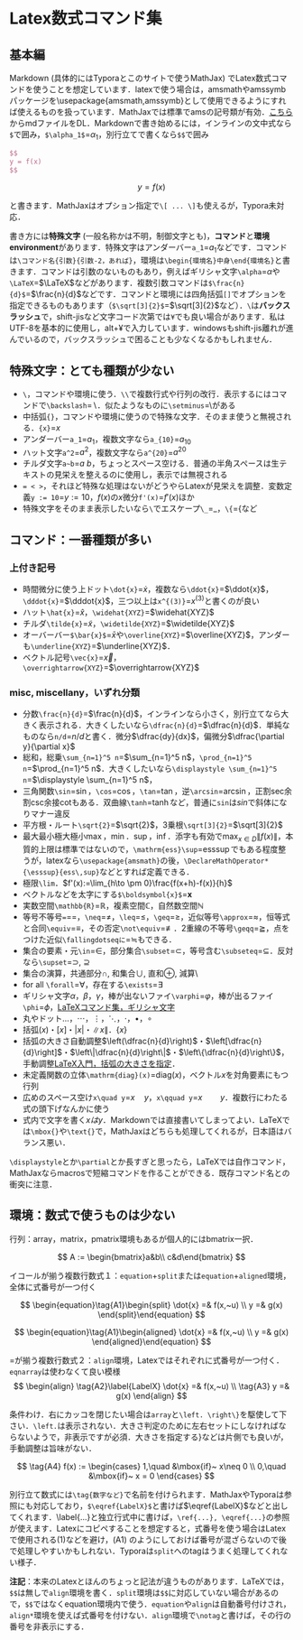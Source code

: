 # Latex数式コマンド集

## 基本編

Markdown (具体的にはTyporaとこのサイトで使うMathJax) でLatex数式コマンドを使うことを想定しています．latexで使う場合は，amsmathやamssymbパッケージを\usepackage{amsmath,amssymb}として使用できるようにすれば使えるものを扱っています．MathJaxでは標準でamsの記号類が有効．[こちら](./md/tips/latexMath.md)からmdファイルをDL．Markdownで書き始めるには，インラインの文中式なら`$`で囲み，`$\alpha_1$`=$\alpha_1$，別行立てで書くなら`$$`で囲み

```latex
$$
y = f(x)
$$
```

$$
y = f(x)
$$

と書きます．MathJaxはオプション指定で`\[ ... \]`も使えるが，Typora未対応．

書き方には**特殊文字** (一般名称かは不明，制御文字とも)，**コマンド**と**環境environment**があります．特殊文字はアンダーバー`a_1`=$a_1$などです．コマンドは`\コマンド名{引数}{引数-2，あれば}`，環境は`\begin{環境名}中身\end{環境名}`と書きます．コマンドは引数のないものもあり，例えばギリシャ文字`\alpha`=$\alpha$や`\LaTeX`=$\LaTeX$などがあります．複数引数コマンドは`$\frac{n}{d}$`=$\frac{n}{d}$などです．コマンドと環境には四角括弧`[]`でオプションを指定できるものもあります（`$\sqrt[3]{2}$`=$\sqrt[3]{2}$など）．`\`は**バックスラッシュ**で，shift-jisなど文字コード次第では`¥`でも良い場合があります．私はUTF-8を基本的に使用し，alt+¥で入力しています．windowsもshift-jis離れが進んでいるので，バックスラッシュで困ることも少なくなるかもしれません．

## 特殊文字：とても種類が少ない

- `\`，コマンドや環境に使う．`\\`で複数行式や行列の改行．表示するにはコマンドで`\backslash`=$\backslash$．似たようなものに`\setminus`=$\setminus$がある
- 中括弧`{}`，コマンドや環境に使うので特殊な文字．そのまま使うと無視される．`{x}`=${x}$
- アンダーバー`a_1`=$a_1$，複数文字なら`a_{10}`=$a_{10}$
- ハット文字`a^2`=$a^2$，複数文字なら`a^{20}`=$a^{20}$
- チルダ文字`a~b`=$a~b$，ちょっとスペース空ける．普通の半角スペースは生テキストの見栄えを整えるのに使用し，表示では無視される
- `= < >`，それほど特殊な処理はないがどうやらLatexが見栄えを調整．変数定義`y := 10`=$y := 10$，$f(x)$の$x$微分`f'(x)`=$f'(x)$ほか
- 特殊文字をそのまま表示したいなら`\`でエスケープ`\_`=$\_$，`\{`=$\{$など

## コマンド：一番種類が多い

### 上付き記号

- 時間微分に使う上ドット`\dot{x}`=$\dot{x}$，複数なら`\ddot{x}`=$\ddot{x}$，`\dddot{x}`=$\dddot{x}$，三つ以上は`x^{(3)}`=$x^{(3)}$と書くのが良い
- ハット`\hat{x}`=$\hat{x}$，`\widehat{XYZ}`=$\widehat{XYZ}$
- チルダ`\tilde{x}`=$\tilde{x}$，`\widetilde{XYZ}`=$\widetilde{XYZ}$
- オーバーバー`$\bar{x}$`=$\bar{x}$や`\overline{XYZ}`=$\overline{XYZ}$，アンダーも`\underline{XYZ}`=$\underline{XYZ}$．
- ベクトル記号`\vec{x}`=$\vec{x}$，`\overrightarrow{XYZ}`=$\overrightarrow{XYZ}$

### misc, miscellany，いずれ分類

- 分数`\frac{n}{d}`=$\frac{n}{d}$，インラインなら小さく，別行立てなら大きく表示される．大きくしたいなら`\dfrac{n}{d}`=$\dfrac{n}{d}$．単純なものなら`n/d`=$n/d$と書く．微分$\dfrac{dy}{dx}$，偏微分$\dfrac{\partial y}{\partial x}$
- 総和，総乗`\sum_{n=1}^5 n`=$\sum_{n=1}^5 n$，`\prod_{n=1}^5 n`=$\prod_{n=1}^5 n$．大きくしたいなら`\displaystyle \sum_{n=1}^5 n`=$\displaystyle \sum_{n=1}^5 n$，<!-- $\bigwedge_z^b$ -->
- 三角関数`\sin`=$\sin$，`\cos`=$\cos$，`\tan`=$\tan$，逆`\arcsin`=$\arcsin$，正割sec余割csc余接cotもある．双曲線`\tanh`=$\tanh$など，普通に`sin`は$sin$で斜体になりマナー違反
- 平方根・ルート`\sqrt{2}`=$\sqrt{2}$，3乗根`\sqrt[3]{2}`=$\sqrt[3]{2}$
- 最大最小極大極小$\max$，$\min$．$\sup$，$\inf$．添字も有効で$\displaystyle \max_{x \in D}\|f(x)\|$，本質的上限は標準ではないので，`\mathrm{ess}\sup`=$\mathrm{ess}\sup$でもある程度整うが，latexなら`\usepackage{amsmath}`の後，`\DeclareMathOperator*{\esssup}{ess\,sup}`などとすれば定義できる．
- 極限`\lim`．$f'(x):=\lim_{h\to \pm 0}\frac{f(x+h)-f(x)}{h}$
- ベクトルなどを太字にする`$\boldsymbol{x}$`=$\boldsymbol{x}$
- 実数空間`\mathbb{R}`=$\mathbb{R}$，複素空間$\mathbb{C}$，自然数空間$\mathbb{N}$
- 等号不等号`=`=$=$，`\neq`=$\neq$，`\leq`=$\leq$，`\geq`=$\geq$，近似等号`\approx`=$\approx$，恒等式と合同`\equiv`=$\equiv$，その否定`\not\equiv`=$\not\equiv$．2重線の不等号`\geqq`=$\geqq$，点をつけた近似`\fallingdotseqに`=$\fallingdotseq$もできる．
- 集合の要素・元`\in`=$\in$，部分集合`\subset`=$\subset$，等号含む`\subseteq`=$\subseteq$．反対なら`\supset`=$\supset,~\supseteq$
- 集合の演算，共通部分$\cap$, 和集合$\cup$, 直和$\oplus$, 減算$\setminus$
- for all `\forall`=$\forall$，存在する`\exists`=$\exists$
- ギリシャ文字$\alpha$，$\beta$，$\gamma$，棒が出ないファイ`\varphi`=$\varphi$，棒が出るファイ`\phi`=$\phi$，[LaTeXコマンド集，ギリシャ文字](http://www.latex-cmd.com/special/greek.html)
- 丸やドット$\dots$，$\cdots$，$\vdots$，$\ddots$，$\cdot$，$\bullet$，$\circ$
- 括弧$(x)$・$[x]$・$|x|$・$\| x\|$．$\{ x\}$
- 括弧の大きさ自動調整$\left(\dfrac{n}{d}\right)$・$\left[\dfrac{n}{d}\right]$・$\left\|\dfrac{n}{d}\right\|$・$\left\{\dfrac{n}{d}\right\}$，手動調整[LaTeX入門，括弧の大きさを指定](https://medemanabu.net/latex/bracket/)．
- 未定義関数の立体`\mathrm{diag}(x)`=$\mathrm{diag}(x)$，ベクトル$x$を対角要素にもつ行列
- 広めのスペース空け`x\quad y`=$x\quad y$，`x\qquad y`=$x\qquad y$．複数行にわたる式の頭下げなんかに使う
- 式内で文字を書く$xはy$．Markdownでは直接書いてしまってよい．LaTeXでは`\mbox{}`や`\text{}`で，MathJaxはどちらも処理してくれるが，日本語はバランス悪い．

`\displaystyle`とか`\partial`とか長すぎと思ったら，LaTeXでは自作コマンド，MathJaxならmacrosで短縮コマンドを作ることができる．既存コマンド名との衝突に注意．

## 環境：数式で使うものは少ない

行列：array，matrix，pmatrix環境もあるが個人的にはbmatrix一択．

$$
A := \begin{bmatrix}a&b\\ c&d\end{bmatrix}
$$

イコールが揃う複数行数式１：`equation`+`split`または`equation`+`aligned`環境，全体に式番号が一つ付く

$$
\begin{equation}\tag{A1}\begin{split}
\dot{x} =& f(x,~u) \\
y =& g(x)
\end{split}\end{equation}
$$

$$
\begin{equation}\tag{A1}\begin{aligned}
\dot{x} =& f(x,~u) \\
y =& g(x)
\end{aligned}\end{equation}
$$

=が揃う複数行数式２：`align`環境，Latexではそれぞれに式番号が一つ付く．`eqnarray`は使わなくて良い模様
$$
\begin{align}
\tag{A2}\label{LabelX} \dot{x} =& f(x,~u) \\
\tag{A3} y =& g(x)
\end{align}
$$

条件わけ．右にカッコを閉じたい場合は`array`と`\left. \right\}`を駆使して下さい．`\left.`は表示されない．大きさ判定のために左右セットにしなければならないようで，非表示ですが必須．大きさを指定する$\bigr\}$などは片側でも良いが，手動調整は旨味がない．

$$
\tag{A4} f(x) :=
\begin{cases}
1,\quad &\mbox{if}~ x\neq 0 \\
0,\quad &\mbox{if}~ x = 0
\end{cases}
$$

別行立て数式には`\tag{数字など}`で名前を付けられます．MathJaxやTyporaは参照にも対応しており，`$\eqref{LabelX}$`と書けば$\eqref{LabelX}$などと出してくれます．\label{...}と独立行式中に書けば，`\ref{...}, \eqref{...}`の参照が使えます．Latexにコピペすることを想定すると，式番号を使う場合はLatexで使用される(1)などを避け，(A1) のようにしておけば番号が混ざらないので後で処理しやすいかもしれない．Typoraは`split`へのtagはうまく処理してくれない様子．

**注記**：本来のLatexとほんのちょっと記法が違うものがあります．LaTeXでは，`$$`は無しで`align`環境を書く．`split`環境は`$$`に対応していない場合があるので，`$$`ではなくequation環境内で使う．`equation`や`align`は自動番号付けされ，`align*`環境を使えば式番号を付けない．`align`環境で`\notag`と書けば，その行の番号を非表示にする．

